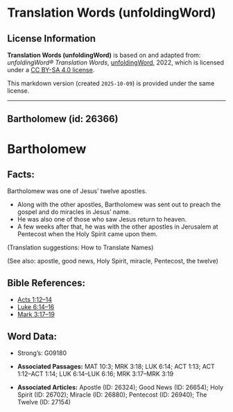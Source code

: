 # Translation Words (unfoldingWord)

## License Information

**Translation Words (unfoldingWord)** is based on and adapted from: _unfoldingWord® Translation Words_, [unfoldingWord](https://unfoldingword.org/utw), 2022, which is licensed under a [CC BY-SA 4.0 license](https://creativecommons.org/licenses/by-sa/4.0/legalcode.en).

This markdown version (created `2025-10-09`) is provided under the same license.



--------------------------------

## Bartholomew (id: 26366)

Bartholomew
===========

Facts:
------

Bartholomew was one of Jesus’ twelve apostles.

* Along with the other apostles, Bartholomew was sent out to preach the gospel and do miracles in Jesus’ name.
* He was also one of those who saw Jesus return to heaven.
* A few weeks after that, he was with the other apostles in Jerusalem at Pentecost when the Holy Spirit came upon them.

(Translation suggestions: How to Translate Names)

(See also: apostle, good news, Holy Spirit, miracle, Pentecost, the twelve)

Bible References:
-----------------

* [Acts 1:12–14](https://ref.ly/Acts1:12-Acts1:14)
* [Luke 6:14–16](https://ref.ly/Luke6:14-Luke6:16)
* [Mark 3:17–19](https://ref.ly/Mark3:17-Mark3:19)

Word Data:
----------

* Strong’s: G09180

* **Associated Passages:** MAT 10:3; MRK 3:18; LUK 6:14; ACT 1:13; ACT 1:12–ACT 1:14; LUK 6:14–LUK 6:16; MRK 3:17–MRK 3:19
* **Associated Articles:** Apostle (ID: 26324); Good News (ID: 26654); Holy Spirit (ID: 26702); Miracle (ID: 26880); Pentecost (ID: 26940); The Twelve (ID: 27154)

